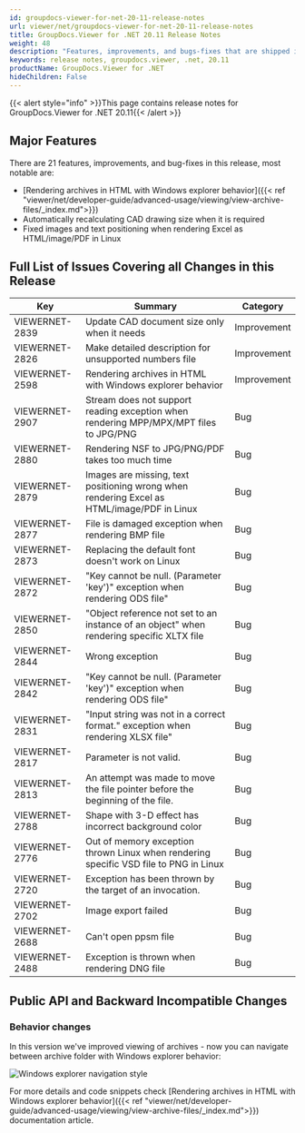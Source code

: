 ```yaml
---
id: groupdocs-viewer-for-net-20-11-release-notes
url: viewer/net/groupdocs-viewer-for-net-20-11-release-notes
title: GroupDocs.Viewer for .NET 20.11 Release Notes
weight: 48
description: "Features, improvements, and bugs-fixes that are shipped in GroupDocs.Viewer for .NET 20.11"
keywords: release notes, groupdocs.viewer, .net, 20.11
productName: GroupDocs.Viewer for .NET
hideChildren: False
---
```

{{< alert style="info" >}}This page contains release notes for GroupDocs.Viewer for .NET 20.11{{< /alert >}}

## Major Features  

There are 21 features, improvements, and bug-fixes in this release, most notable are:

* [Rendering archives in HTML with Windows explorer behavior]({{< ref "viewer/net/developer-guide/advanced-usage/viewing/view-archive-files/_index.md">}})
* Automatically recalculating CAD drawing size when it is required
* Fixed images and text positioning when rendering Excel as HTML/image/PDF in Linux

## Full List of Issues Covering all Changes in this Release

| Key | Summary | Category |
| --- | --- | --- |
|VIEWERNET-2839|Update CAD document size only when it needs|Improvement|
|VIEWERNET-2826|Make detailed description for unsupported numbers file|Improvement|
|VIEWERNET-2598|Rendering archives in HTML with Windows explorer behavior|Improvement|
|VIEWERNET-2907|Stream does not support reading exception when rendering MPP/MPX/MPT files to JPG/PNG|Bug|
|VIEWERNET-2880|Rendering NSF to JPG/PNG/PDF takes too much time|Bug|
|VIEWERNET-2879|Images are missing, text positioning wrong when rendering Excel as HTML/image/PDF in Linux|Bug|
|VIEWERNET-2877|File is damaged exception when rendering BMP file|Bug|
|VIEWERNET-2873|Replacing the default font doesn't work on Linux|Bug|
|VIEWERNET-2872|"Key cannot be null. (Parameter 'key')" exception when rendering ODS file"|Bug|
|VIEWERNET-2850|"Object reference not set to an instance of an object" when rendering specific XLTX file|Bug|
|VIEWERNET-2844|Wrong exception|Bug|
|VIEWERNET-2842|"Key cannot be null. (Parameter 'key')" exception when rendering ODS file"|Bug|
|VIEWERNET-2831|"Input string was not in a correct format." exception when rendering XLSX file"|Bug|
|VIEWERNET-2817|Parameter is not valid.|Bug|
|VIEWERNET-2813|An attempt was made to move the file pointer before the beginning of the file.|Bug|
|VIEWERNET-2788|Shape with 3-D effect has incorrect background color|Bug|
|VIEWERNET-2776|Out of memory exception thrown Linux when rendering specific VSD file to PNG in Linux|Bug|
|VIEWERNET-2720|Exception has been thrown by the target of an invocation.|Bug|
|VIEWERNET-2702|Image export failed|Bug|
|VIEWERNET-2688|Can't open ppsm file|Bug|
|VIEWERNET-2488|Exception is thrown when rendering DNG file|Bug|

## Public API and Backward Incompatible Changes

### Behavior changes

In this version we've improved viewing of archives - now you can navigate between archive folder with Windows explorer behavior:

![Windows explorer navigation style](viewer/net/images/navigation-in-archive-files/navigation.gif)

For more details and code snippets check [Rendering archives in HTML with Windows explorer behavior]({{< ref "viewer/net/developer-guide/advanced-usage/viewing/view-archive-files/_index.md">}}) documentation article.
